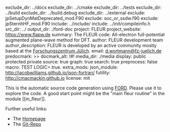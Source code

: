 exclude_dir: ../docs
exclude_dir: ../cmake
exclude_dir: ../tests
exclude_dir: ../build
exclude_dir: ../build.debug
exclude_dir: ../external
exclude: jpSetupDynMatDeprecated_mod.F90
exclude: soc_or_ssdw.f90
exclude: jpSternhHF_mod.F90
include: ../include/
include: ../init/compileinfo.h
src_dir: ../
output_dir: ./ford-doc
project: FLEUR
project_website: https://www.flapw.de
summary: The FLEUR code: All-electron full-potential augmented plane-wave method for DFT.
author: FLEUR development team
author_description: FLEUR is developed by an active community mostly based at the [Forschungszentrum Jülich](http://www.fz-juelich.de/pgi/pgi-1/EN/Home/home_node.html).
email: d.wortmann@fz-juelich.de
predocmark: >>
docmark_alt: !#!
media_dir: ./media
display: public
         protected
         private
source: true
graph: true
search: true
preprocess: false
macro: TEST
       LOGIC=.true.
extra_mods: json_module: http://jacobwilliams.github.io/json-fortran/
            futility: http://cmacmackin.github.io
license: mit

This is the automatic source code generation using [FORD](https://github.com/Fortran-FOSS-Programmers/ford). Please use it to explore the code. A good start point might be the "main fleur routine" in the module [[m_fleur]].

Further useful links:

* The [Homepage](https://www.flapw.de)
* The [Git-Repo](https://iffgit.fz-juelch.de/fleur/fleur)
